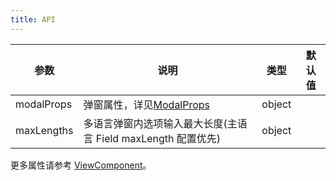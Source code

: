 ```yaml
---
title: API
---
```


| 参数       | 说明                                                          | 类型   | 默认值 |
| ---------- | ------------------------------------------------------------- | ------ | ------ |
| modalProps | 弹窗属性，详见[ModalProps](/zh/procmp/feedback/modal/#Modal)          | object |        |
| maxLengths | 多语言弹窗内选项输入最大长度(主语言 Field maxLength 配置优先) | object |        |

更多属性请参考 [ViewComponent](/zh/procmp/data-entry/text-field/#TextField)。
